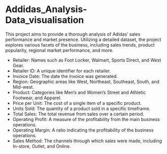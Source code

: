 # Addidas_Analysis-Data_visualisation

This project aims to provide a thorough analysis of Adidas’ sales performance and market presence. Utilizing a detailed dataset, the project explores various facets of the business, including sales trends, product popularity, regional market performance, and more.


- Retailer: Names such as Foot Locker, Walmart, Sports Direct, and West Gear.
- Retailer ID: A unique identifier for each retailer.
- Invoice Date: The date the invoice was generated.
- Region: Geographic areas like West, Northeast, Southeast, South, and Mid-west.
- Product: Categories like Men’s and Women’s Street and Athletic Footwear, and Apparel.
- Price per Unit: The cost of a single item of a specific product.
- Units Sold: The quantity of a product sold in a specific timeframe.
- Total Sales: The total revenue from sales over a certain period.
- Operating Profit: A measure of the profitability from the main business operations.
- Operating Margin: A ratio indicating the profitability of the business operations.
- Sales Method: The channels through which sales were made, including In-store, Outlet, and Online.
